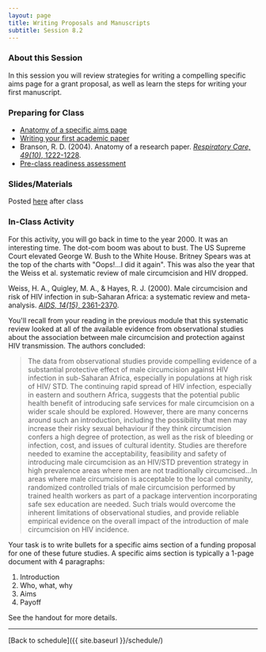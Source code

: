 ```yaml
---
layout: page
title: Writing Proposals and Manuscripts
subtitle: Session 8.2
---
```


### About this Session

In this session you will review strategies for writing a compelling specific aims page for a grant proposal, as well as learn the steps for writing your first manuscript.

### Preparing for Class

* [Anatomy of a specific aims page](http://www.biosciencewriters.com/NIH-Grant-Applications-The-Anatomy-of-a-Specific-Aims-Page.aspx)
* [Writing your first academic paper](https://github.com/jtleek/firstpaper)
* Branson, R. D. (2004). Anatomy of a research paper. [*Respiratory Care, 49(10)*, 1222-1228](https://www.ncbi.nlm.nih.gov/pubmed/15447807).
* [Pre-class readiness assessment](https://docs.google.com/spreadsheets/d/1FkE2xrVPej8o07Kgd9mNEK0vovv8EzJfVoAjUOO_gy0/edit?usp=sharing)

### Slides/Materials

Posted [here](https://drive.google.com/drive/folders/0Bxn_jkXZ1lxuVklQakF4MjZGSDQ?usp=sharing) after class

### In-Class Activity

For this activity, you will go back in time to the year 2000. It was an interesting time. The dot-com boom was about to bust. The US Supreme Court elevated George W. Bush to the White House. Britney Spears was at the top of the charts with "Oops!...I did it again". This was also the year that the Weiss et al. systematic review of male circumcision and HIV dropped. 

Weiss, H. A., Quigley, M. A., & Hayes, R. J. (2000). Male circumcision and risk of HIV infection in sub-Saharan Africa: a systematic review and meta-analysis. [*AIDS, 14(15)*, 2361-2370](http://bit.ly/2nJfDAO). 

You'll recall from your reading in the previous module that this systematic review looked at all of the available evidence from observational studies about the association between male circumcision and protection against HIV transmission. The authors concluded:

> The data from observational studies provide compelling evidence of a substantial protective effect of male circumcision against HIV infection in sub-Saharan Africa, especially in populations at high risk of HIV/ STD. The continuing rapid spread of HIV infection, especially in eastern and southern Africa, suggests that the potential public health benefit of introducing safe services for male circumcision on a wider scale should be explored. However, there are many concerns around such an introduction, including the possibility that men may increase their risky sexual behaviour if they think circumcision confers a high degree of protection, as well as the risk of bleeding or infection, cost, and issues of cultural identity. Studies are therefore needed to examine the acceptability, feasibility and safety of introducing male circumcision as an HIV/STD prevention strategy in high prevalence areas where men are not traditionally circumcised...In areas where male circumcision is acceptable to the local community, randomized controlled trials of male circumcision performed by trained health workers as part of a package intervention incorporating safe sex education are needed. Such trials would overcome the inherent limitations of observational studies, and provide reliable empirical evidence on the overall impact of the introduction of male circumcision on HIV incidence.

Your task is to write bullets for a specific aims section of a funding proposal for one of these future studies. A specific aims section is typically a 1-page document with 4 paragraphs: 

1. Introduction
2. Who, what, why
3. Aims
4. Payoff

See the handout for more details.

* * *

[Back to schedule]({{ site.baseurl }}/schedule/)
